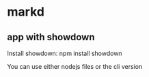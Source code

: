 # markd

## app with showdown

Install showdown:
npm install showdown

You can use either nodejs files or the cli version
